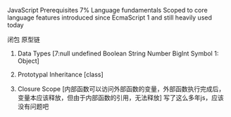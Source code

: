JavaScript Prerequisites  7%
Language fundamentals
Scoped to core language features introduced since EcmaScript 1 and still heavily used today

闭包 原型链

1. Data Types [7:null undefined Boolean String Number BigInt Symbol 1: Object]

2. Prototypal Inheritance [class]

3. Closure Scope [内部函数可以访问外部函数的变量，外部函数执行完成后，变量本应该释放，但由于内部函数的引用，无法释放]
写了这么多年js，应该没有问题吧
